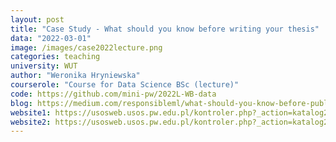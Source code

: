 ```yaml
---
layout: post
title: "Case Study - What should you know before writing your thesis"
data: "2022-03-01"
image: /images/case2022lecture.png
categories: teaching
university: WUT
author: "Weronika Hryniewska"
courserole: "Course for Data Science BSc (lecture)"
code: https://github.com/mini-pw/2022L-WB-data
blog: https://medium.com/responsibleml/what-should-you-know-before-publishing-your-first-ai-research-paper-6c03e6bb03fe
website1: https://usosweb.usos.pw.edu.pl/kontroler.php?_action=katalog2/przedmioty/pokazPrzedmiot&kod=1120-DS000-ISP-0241
website2: https://usosweb.usos.pw.edu.pl/kontroler.php?_action=katalog2/przedmioty/pokazPrzedmiot&kod=1120-DS000-ISP-0363
---
```

